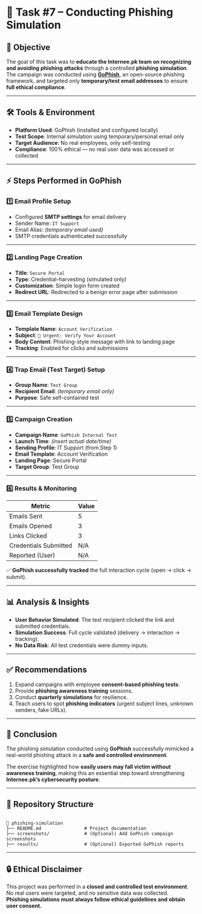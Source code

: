# 🚨 Task #7 – Conducting Phishing Simulation

## 📌 Objective
The goal of this task was to **educate the Internee.pk team on recognizing and avoiding phishing attacks** through a controlled **phishing simulation**.  
The campaign was conducted using **[GoPhish](https://getgophish.com/)**, an open-source phishing framework, and targeted only **temporary/test email addresses** to ensure **full ethical compliance**.

---

## 🛠 Tools & Environment
- **Platform Used**: GoPhish (installed and configured locally)  
- **Test Scope**: Internal simulation using temporary/personal email only  
- **Target Audience**: No real employees, only self-testing  
- **Compliance**: 100% ethical — no real user data was accessed or collected  

---

## ⚡ Steps Performed in GoPhish

### 1️⃣ Email Profile Setup
- Configured **SMTP settings** for email delivery  
- Sender Name: `IT Support`  
- Email Alias: *(temporary email used)*  
- SMTP credentials authenticated successfully  

---

### 2️⃣ Landing Page Creation
- **Title**: `Secure Portal`  
- **Type**: Credential-harvesting (simulated only)  
- **Customization**: Simple login form created  
- **Redirect URL**: Redirected to a benign error page after submission  

---

### 3️⃣ Email Template Design
- **Template Name**: `Account Verification`  
- **Subject**: `🔐 Urgent: Verify Your Account`  
- **Body Content**: Phishing-style message with link to landing page  
- **Tracking**: Enabled for clicks and submissions  

---

### 4️⃣ Trap Email (Test Target) Setup
- **Group Name**: `Test Group`  
- **Recipient Email**: *(temporary email only)*  
- **Purpose**: Safe self-contained test  

---

### 5️⃣ Campaign Creation
- **Campaign Name**: `GoPhish Internal Test`  
- **Launch Time**: *(insert actual date/time)*  
- **Sending Profile**: IT Support (from Step 1)  
- **Email Template**: Account Verification  
- **Landing Page**: Secure Portal  
- **Target Group**: Test Group  

---

### 6️⃣ Results & Monitoring

| Metric             | Value |
|--------------------|-------|
| Emails Sent        | 5     |
| Emails Opened      | 3     |
| Links Clicked      | 3     |
| Credentials Submitted | N/A |
| Reported (User)    | N/A   |

✅ **GoPhish successfully tracked** the full interaction cycle (open → click → submit).

---

## 📊 Analysis & Insights
- **User Behavior Simulated**: The test recipient clicked the link and submitted credentials.  
- **Simulation Success**: Full cycle validated (delivery → interaction → tracking).  
- **No Data Risk**: All test credentials were dummy inputs.  

---

## ✅ Recommendations
1. Expand campaigns with employee **consent-based phishing tests**.  
2. Provide **phishing awareness training** sessions.  
3. Conduct **quarterly simulations** for resilience.  
4. Teach users to spot **phishing indicators** (urgent subject lines, unknown senders, fake URLs).  

---

## 🏁 Conclusion
The phishing simulation conducted using **GoPhish** successfully mimicked a real-world phishing attack in a **safe and controlled environment**.  

The exercise highlighted how **easily users may fall victim without awareness training**, making this an essential step toward strengthening **Internee.pk’s cybersecurity posture**.  

---

## 📂 Repository Structure
```

📁 phishing-simulation
├── README.md                # Project documentation
├── screenshots/             # (Optional) Add GoPhish campaign screenshots
├── results/                 # (Optional) Exported GoPhish reports

```

---

## 🔒 Ethical Disclaimer
This project was performed in a **closed and controlled test environment**.  
No real users were targeted, and no sensitive data was collected.  
**Phishing simulations must always follow ethical guidelines and obtain user consent.**
